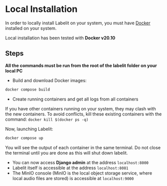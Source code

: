 # Local Installation

In order to locally install Labelit on your system, you must have [Docker](https://docs.docker.com/get-docker/)
installed on your system.

Local installation has been tested with **Docker v20.10**

## Steps

**All the commands must be run from the root of the labelit folder on your local PC**

* Build and download Docker images:

```bash 
docker compose build
```

* Create running containers and get all logs from all containers

If you have other containers running on your system, they may clash with the new containers.
To avoid conflicts, kill these existing containers with the command: `docker kill $(docker ps -q)`

Now, launching Labelit:

```bash 
docker compose up
```

You will see the output of each container in the same terminal. Do not close the terminal until you are done
as this will shut down labelit.

* You can now access **Django admin** at the address `localhost:8000`
* Labelit itself is accessible at the address `localhost:8081`
* The MinIO console (MinIO is the local object storage service, where local audio files are stored) is accessible
at `localhost:9000`
